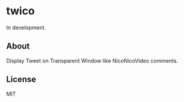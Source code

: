 # twico

In development.

## About

Display Tweet on Transparent Window like NicoNicoVideo comments.

## License

MIT
